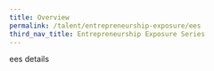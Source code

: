 ```yaml
---
title: Overview
permalink: /talent/entrepreneurship-exposure/ees
third_nav_title: Entrepreneurship Exposure Series
---
```


ees details